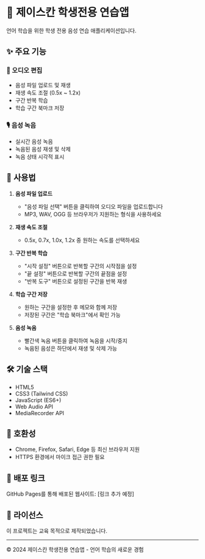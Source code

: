 # 🎤 제이스칸 학생전용 연습앱

언어 학습을 위한 학생 전용 음성 연습 애플리케이션입니다.

## ✨ 주요 기능

### 🎵 오디오 편집
- 음성 파일 업로드 및 재생
- 재생 속도 조절 (0.5x ~ 1.2x)
- 구간 반복 학습
- 학습 구간 북마크 저장

### 🎙️ 음성 녹음
- 실시간 음성 녹음
- 녹음된 음성 재생 및 삭제
- 녹음 상태 시각적 표시

## 🚀 사용법

1. **음성 파일 업로드**
   - "음성 파일 선택" 버튼을 클릭하여 오디오 파일을 업로드합니다
   - MP3, WAV, OGG 등 브라우저가 지원하는 형식을 사용하세요

2. **재생 속도 조절**
   - 0.5x, 0.7x, 1.0x, 1.2x 중 원하는 속도를 선택하세요

3. **구간 반복 학습**
   - "시작 설정" 버튼으로 반복할 구간의 시작점을 설정
   - "끝 설정" 버튼으로 반복할 구간의 끝점을 설정
   - "반복 도구" 버튼으로 설정된 구간을 반복 재생

4. **학습 구간 저장**
   - 원하는 구간을 설정한 후 메모와 함께 저장
   - 저장된 구간은 "학습 북마크"에서 확인 가능

5. **음성 녹음**
   - 빨간색 녹음 버튼을 클릭하여 녹음을 시작/중지
   - 녹음된 음성은 하단에서 재생 및 삭제 가능

## 🛠️ 기술 스택

- HTML5
- CSS3 (Tailwind CSS)
- JavaScript (ES6+)
- Web Audio API
- MediaRecorder API

## 📱 호환성

- Chrome, Firefox, Safari, Edge 등 최신 브라우저 지원
- HTTPS 환경에서 마이크 접근 권한 필요

## 🔗 배포 링크

GitHub Pages를 통해 배포된 웹사이트: [링크 추가 예정]

## 📄 라이선스

이 프로젝트는 교육 목적으로 제작되었습니다.

---

© 2024 제이스칸 학생전용 연습앱 - 언어 학습의 새로운 경험 